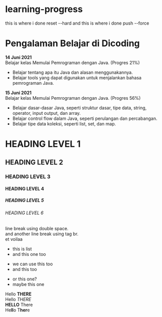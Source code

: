 # learning-progress

this is where i done reset --hard
and this is where i done push --force

# Pengalaman Belajar di Dicoding

**14 Juni 2021**<br>
Belajar kelas Memulai Pemrograman dengan Java. (Progres 21%)
* Belajar tentang apa itu Java dan alasan menggunakannya.
* Belajar tools yang dapat digunakan untuk menjalankan bahasa pemrograman Java.

**15 Juni 2021**<br>
Belajar kelas Memulai Pemrograman dengan Java. (Progres 56%)
* Belajar dasar-dasar Java, seperti struktur dasar, tipe data, string, operator, input output, dan array.
* Belajar control flow dalam Java, seperti perulangan dan percabangan.
* Belajar tipe data koleksi, seperti list, set, dan map.


# HEADING LEVEL 1
## HEADING LEVEL 2
### HEADING LEVEL 3
#### HEADING LEVEL 4
##### HEADING LEVEL 5
###### HEADING LEVEL 6

line break using double space.  
and another line break using tag br. <br>
et voilaa

- this is list
- and this one too

* we can use this too
* and this too

+ or this one?
+ maybe this one

Hello **THERE**  
Hello *THERE*  
__HELLO__ There  
He**ll**o T**her**e  
